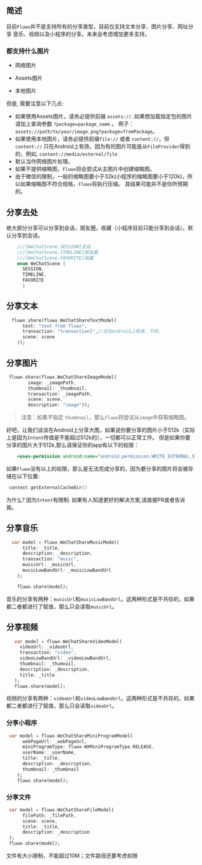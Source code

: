 ## 简述

目前`Fluwx`并不是支持所有的分享类型，目前仅支持文本分享、图片分享、网址分享
    音乐、视频以及小程序的分享。未来会考虑增加更多支持。

### 都支持什么图片

- 网络图片
  
- Assets图片

- 本地图片
  
但是, 需要注意以下几点:

- 如果使用Assets图片，请务必提供前缀 `assets://` .如果想加载指定包的图片请加上查询参数 `?package=package_name` 。 例子：`assets://path/to/your/image.png?package=fromPackage`。
- 如果使用本地图片，请务必提供前缀`file://` 或者 `content://`，但 `content://` 只在Android上有效，因为有的图片可能是从`FileProvider`得到的，例如, `content://media/external/file`
- 默认当作网络图片处理。
- 如果不提供缩略图，`Fluwx`将会尝试从主图片中创建缩略图。 
- 由于微信的限制，一般的缩略图要小于32k(小程序的缩略图要小于120k)，所以如果缩略图不符合规格，`Fluwx`将执行压缩。 其结果可能并不是你所预期的。

## 分享去处

绝大部分分享可以分享到会话，朋友圈，收藏（小程序目前只能分享到会话）。默认分享到会话。

```dart
    ///[WeChatScene.SESSION]会话
    ///[WeChatScene.TIMELINE]朋友圈
    ///[WeChatScene.FAVORITE]收藏
    enum WeChatScene {
      SESSION,
      TIMELINE,
      FAVORITE
      }
```

## 分享文本

```dart
  fluwx.share(fluwx.WeChatShareTextModel(
      text: "text from fluwx",
      transaction: "transaction}",//仅在android上有效，下同。
      scene: scene
    ));
```

## 分享图片

```dart
 fluwx.share(fluwx.WeChatShareImageModel(
        image: _imagePath,
        thumbnail: _thumbnail,
        transaction: _imagePath,
        scene: scene,
        description: "image"));
```

> 注意：如果不指定 `thumbnail`，那么`Fluwx`将尝试从`image`中获取缩略图。


好吧，让我们谈谈在Android上分享大图，如果说你要分享的图片小于512k（实际上是因为`Intent`传值是不能超过512k的），一切都可以正常工作。
但是如果你要分享的图片大于512k,那么请保证你的app有以下的权限：

```xml
    <uses-permission android:name="android.permission.WRITE_EXTERNAL_STORAGE"/>
```
如果`Fluwx`没有以上的权限，那么是无法完成分享的，因为要分享的图片将会被存储在以下位置:

```kotlin
 context.getExternalCacheDir()
```
为什么? 因为`Intent`有限制. 如果有人知道更好的解决方案,请直接PR或者告诉我。

## 分享音乐

```dart
  var model = fluwx.WeChatShareMusicModel(
      title: _title,
      description: _description,
      transaction: "music",
      musicUrl: _musicUrl,
      musicLowBandUrl: _musicLowBandUrl
    );

    fluwx.share(model);
```

音乐的分享有两种：`musicUrl`和`musicLowBandUrl`。这两种形式是不共存的，如果
都二者都进行了赋值，那么只会读取`musicUrl`。

## 分享视频

```dart
   var model = fluwx.WeChatShareVideoModel(
     videoUrl: _videoUrl,
     transaction: "video",
     videoLowBandUrl: _videoLowBandUrl,
     thumbnail: _thumnail,
     description: _description,
     title: _title
   );
   fluwx.share(model);
```

视频的分享有两种：`videoUrl`和`videoLowBandUrl`。这两种形式是不共存的，如果
都二者都进行了赋值，那么只会读取`videoUrl`。

### 分享小程序

```dart
 var model = fluwx.WeChatShareMiniProgramModel(
      webPageUrl: _webPageUrl,
      miniProgramType: fluwx.WXMiniProgramType.RELEASE,
      userName: _userName,
      title: _title,
      description: _description,
      thumbnail: _thumbnail
    );
    fluwx.share(model);
```

### 分享文件

```dart
 var model = fluwx.WeChatShareFileModel(
      filePath: _filePath,
      scene: scene,
      title: _title,
      description: _description
 );
 fluwx.share(model);
```
文件有大小限制，不能超过10M；文件路径还要考虑权限